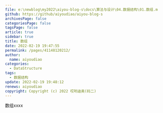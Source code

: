 ```yaml
---
file: e:\newblog\my2022\aiyou-blog-s\docs\算法与设计\04.数据结构\01.数组.md
github: https://github/aiyoudiao/aiyou-blog-s
archivesPage: false
categoriesPage: false
tagsPage: false
article: true
sidebar: true
title: 数组
date: 2022-02-19 19:47:55
permalink: /pages/41148120212/
author: 
  name: aiyoudiao
categories: 
  - DataStructure
tags: 
  - 数据结构
update: 2022-02-19 19:48:12
renews: aiyoudiao
copyright: Copyright (c) 2022 哎哟迪奥(码二)
---
```






数组xxxx
